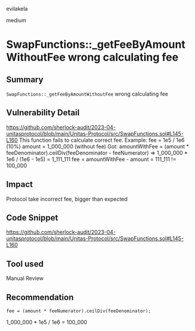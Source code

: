 evilakela

medium

# SwapFunctions::_getFeeByAmountWithoutFee wrong calculating fee

## Summary
`SwapFunctions::_getFeeByAmountWithoutFee` wrong calculating fee

## Vulnerability Detail
https://github.com/sherlock-audit/2023-04-unitasprotocol/blob/main/Unitas-Protocol/src/SwapFunctions.sol#L145-L160
This function fails to calculate correct fee.
Example:
fee = 1e5 / 1e6 (10%)
amount = 1_000_000 (without fee)
Got:
amountWithFee = (amount * feeDenominator).ceilDiv(feeDenominator - feeNumerator)
=> 1_000_000 * 1e6 / (1e6 - 1e5) = 1_111_111
fee = amountWithFee - amount = 111_111 != 100_000

## Impact
Protocol take incorrect fee, bigger than expected

## Code Snippet
https://github.com/sherlock-audit/2023-04-unitasprotocol/blob/main/Unitas-Protocol/src/SwapFunctions.sol#L145-L160

## Tool used
Manual Review

## Recommendation
```solidity
fee = (amount * feeNumerator).ceilDiv(feeDenominator);
```
1_000_000 * 1e5 / 1e6 = 100_000

